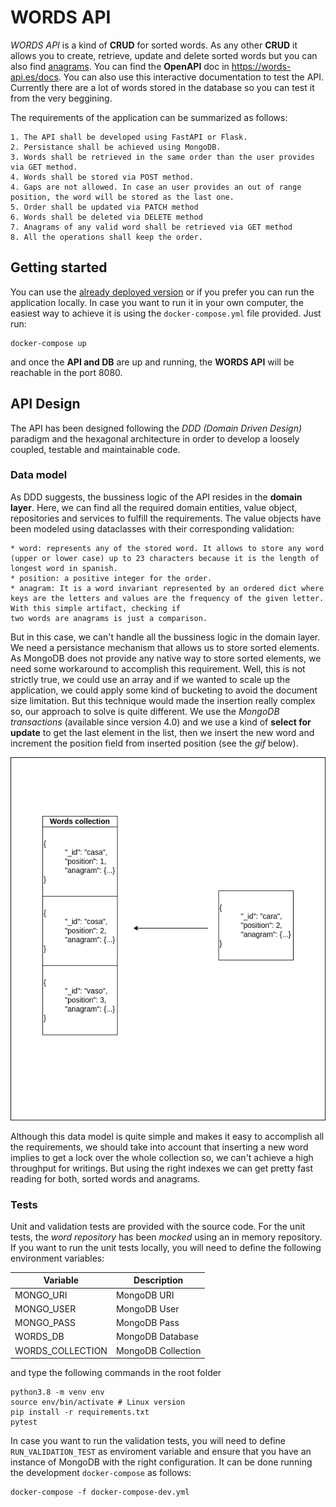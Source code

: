 # WORDS API

*WORDS API* is a kind of **CRUD** for sorted words. As any other **CRUD** it allows you to create, retrieve, update and delete sorted words but you can also
find [anagrams](https://en.wikipedia.org/wiki/Anagram). You can find the **OpenAPI** doc in https://words-api.es/docs. You can also use this interactive documentation to test the API. Currently there are 
a lot of words stored in the database so you can test it from the very beggining. 

The requirements of the application can be summarized as follows:

    1. The API shall be developed using FastAPI or Flask.
    2. Persistance shall be achieved using MongoDB.
    3. Words shall be retrieved in the same order than the user provides via GET method.
    4. Words shall be stored via POST method. 
    4. Gaps are not allowed. In case an user provides an out of range position, the word will be stored as the last one.
    5. Order shall be updated via PATCH method
    6. Words shall be deleted via DELETE method
    7. Anagrams of any valid word shall be retrieved via GET method
    8. All the operations shall keep the order.

## Getting started

You can use the [already deployed version]( https://words-api.es/docs) or if you prefer you can run the application locally. In case you want to run it in your own computer, the easiest way to achieve it is using the `docker-compose.yml` file provided. Just run:
```shel
docker-compose up
```
and once the **API and DB** are up and running, the **WORDS API** will be reachable in the port 8080.

## API Design

The API has been designed following the *DDD (Domain Driven Design)* paradigm and the hexagonal architecture in order to develop a loosely coupled, testable and maintainable code.

### Data model

As DDD suggests, the bussiness logic of the API resides in the **domain layer**. Here, we can find all the required domain entities, value object, repositories and services to fulfill the requirements. 
The value objects have been modeled using dataclasses with their corresponding validation:

    * word: represents any of the stored word. It allows to store any word (upper or lower case) up to 23 characters because it is the length of longest word in spanish.
    * position: a positive integer for the order.
    * anagram: It is a word invariant represented by an ordered dict where keys are the letters and values are the frequency of the given letter. With this simple artifact, checking if 
    two words are anagrams is just a comparison.

But in this case, we can't handle all the bussiness logic in the domain layer. We need a persistance mechanism that allows us to store sorted elements. As MongoDB does not provide any native way to store sorted elements,
we need some workaround to accomplish this requirement. Well, this is not strictly true, we could use an array and if we wanted to scale up the application, we could apply some kind of bucketing to avoid the document 
size limitation. But this technique would made the insertion really complex so, our approach to solve is quite different. We use the *MongoDB transactions* (available since version 4.0) and we use a kind of 
**select for update** to get the last element in the list, then we insert the new word and increment the position field from inserted position (see the *gif* below).  

![Word insertion](./words.gif)

Although this data model is quite simple and makes it easy to accomplish all the requirements, we should take into account that inserting a new word implies to get a lock over the whole collection so, we can't achieve a high throughput for writings. But using the right indexes we can get pretty fast reading for both, sorted words and anagrams.

### Tests

Unit and validation tests are provided with the source code. For the unit tests, the *word repository* has been *mocked* using an in memory repository. If you want to run the unit tests locally, you will need to define the following environment variables:

| Variable              | Description           |     
|---                    |---                    |
| MONGO_URI             | MongoDB URI           |
| MONGO_USER            | MongoDB User          |
| MONGO_PASS            | MongoDB Pass          |
| WORDS_DB              | MongoDB Database      |
| WORDS_COLLECTION      | MongoDB Collection    |

and type the following commands in the root folder
```
python3.8 -m venv env
source env/bin/activate # Linux version
pip install -r requirements.txt
pytest
```
In case you want to run the validation tests, you will need to define `RUN_VALIDATION_TEST` as enviroment variable and ensure that you have an instance of MongoDB with the right configuration. It can be done running the 
development `docker-compose` as follows:
```
docker-compose -f docker-compose-dev.yml
```
